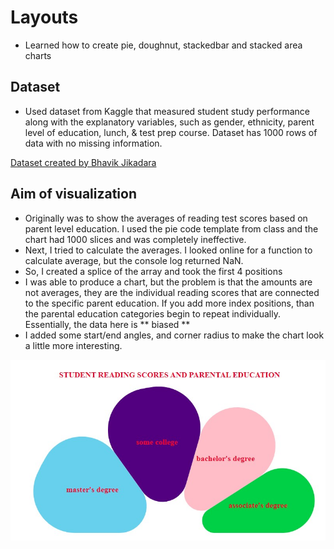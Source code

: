 # Layouts
- Learned how to create pie, doughnut, stackedbar and stacked area charts

## Dataset
- Used dataset from Kaggle that measured student study performance along with the explanatory variables, such as gender, ethnicity, parent level of education, lunch, & test prep course. Dataset has 1000 rows of data with no missing information. 

<a href="https://www.kaggle.com/datasets/bhavikjikadara/student-study-performance">Dataset created by Bhavik Jikadara</a> 



## Aim of visualization 
- Originally was to show the averages of reading test scores based on parent level education. I used the pie code template from class and the chart had 1000 slices and was completely ineffective.  
- Next, I tried to calculate the averages. I looked online for a function to calculate average, but the console log returned NaN.
- So, I created a splice of the array and took the first 4 positions
- I was able to produce a chart, but the problem is that the amounts are not averages, they are the individual reading scores that are connected to the specific parent education. If you add more index positions, than the parental education categories begin to repeat individually. Essentially, the data here is ** biased ** 
- I added some start/end angles, and corner radius to make the chart look a little more interesting. 
  

![student scores chart](student_scores.jpg)

